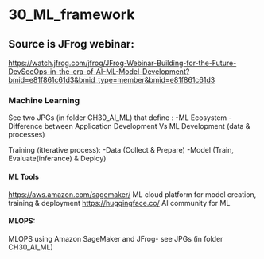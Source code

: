 # 30_ML_framework

## Source is JFrog webinar: 
https://watch.jfrog.com/jfrog/JFrog-Webinar-Building-for-the-Future-DevSecOps-in-the-era-of-AI-ML-Model-Development?bmid=e81f861c61d3&bmid_type=member&bmid=e81f861c61d3

### Machine Learning
See two JPGs (in folder CH30_AI_ML) that define :
  -ML Ecosystem
  -Difference between Application Development Vs ML Development (data & processes)

Training (itterative process):
-Data (Collect & Prepare)
-Model (Train, Evaluate(inferance) & Deploy)

#### ML Tools
https://aws.amazon.com/sagemaker/     ML cloud platform for model creation, training & deployment
https://huggingface.co/               AI community for ML

#### MLOPS:
MLOPS using Amazon SageMaker and JFrog- see JPGs (in folder CH30_AI_ML)

